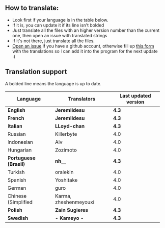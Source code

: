 ## How to translate:
* Look first if your language is in the table below.
* If it is, you can update it if its line isn't bolded
* Just translate all the files with an higher version number than the current one, then open an issue with translated strings
* If it's not there, just translate all the files. 
* [Open an issue](https://github.com/Jeremiidesu/osu-rank/issues) if you have a github account, otherwise fill up [this form](https://goo.gl/forms/YBbGcH07QCLvfBMw1) with the translations so I can add it into the program for the next update :)

## Translation support
A bolded line means the language is up to date.

| Language               | Translators           | Last updated version |
|------------------------|-----------------------|----------------------|
| **English**            | **Jeremiidesu**       | **4.3**              |
| **French**             | **Jeremiidesu**       | **4.3**              |
| **Italian**            | **LLoyd-chan**        | **4.3**              |
| Russian                | Killerbyte            | 4.0                  |
| Indonesian             | Alv                   | 4.0                  |
| Hungarian              | Zozimoto              | 4.0                  |
| **Portuguese (Brasil)**| **nh__**              | **4.3**              |
| Turkish                | oralekin              | 4.0                  |
| Spanish                | Yoshitake             | 4.0                  |
| German                 | guro                  | 4.0                  |
| Chinese (Simplified    | Karma, zheshenmeyouxi | 4.0                  |
| **Polish**             | **Zain Sugieres**     | **4.3**              |
| **Swedish**            | **- Kameyo -**        | **4.3**              |
